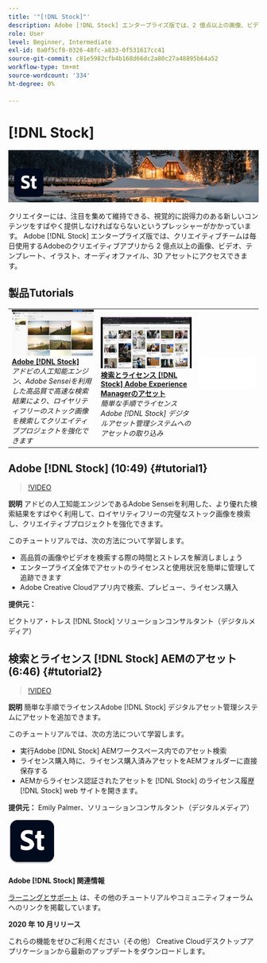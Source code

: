 ```yaml
---
title: '"[!DNL Stock]"'
description: Adobe [!DNL Stock] エンタープライズ版では、2 億点以上の画像、ビデオ、テンプレート、イラスト、オーディオファイル、3D アセットにアクセスできます。
role: User
level: Beginner, Intermediate
exl-id: 0a0f5cf8-0326-48fc-a833-0f531617cc41
source-git-commit: c81e5982cfb4b168d66dc2a80c27a48895b64a52
workflow-type: tm+mt
source-wordcount: '334'
ht-degree: 0%

---
```


# [!DNL Stock]

![チュートリアルヒーロー画像](../assets/Stock.jpg)

クリエイターには、注目を集めて維持できる、視覚的に説得力のある新しいコンテンツをすばやく提供しなければならないというプレッシャーがかかっています。 Adobe [!DNL Stock] エンタープライズ版では、クリエイティブチームは毎日使用するAdobeのクリエイティブアプリから 2 億点以上の画像、ビデオ、テンプレート、イラスト、オーディオファイル、3D アセットにアクセスできます。

## 製品Tutorials

<table style="table-layout:fixed">
<tr>
 <td>
   <a href="stock.md#tutorial1">
      <img alt="Adobe [!DNL Stock]" src="../assets/stock_torres_thumbnail.jpg" />
   </a>
    <div>
   <a href="stock.md#tutorial1"><strong>Adobe [!DNL Stock]</strong></a>
    </div>
    <em>アドビの人工知能エンジン、Adobe Senseiを利用した高品質で高速な検索結果により、ロイヤリティフリーのストック画像を検索してクリエイティブプロジェクトを強化できます</em>
    <br>
  </td>
  <td>
   <a href="stock.md#tutorial2">
      <img alt="検索とライセンス [!DNL Stock] AEMのアセット" src="../assets/stock_aemintegration_palmer_thumbnail.jpg" />
   </a>
    <div>
   <a href="stock.md#tutorial2"><strong>検索とライセンス [!DNL Stock] Adobe Experience Managerのアセット</strong></a>
    </div>
    <em>簡単な手順でライセンスAdobe [!DNL Stock] デジタルアセット管理システムへのアセットの取り込み</em>
    <br>
  </td>
  <td>
    <img alt="スペーサー" src="../assets/Whitespacer.png" />
    <div>
    <br>
  </td>
</tr>
</table>

## Adobe [!DNL Stock] (10:49) {#tutorial1}

>[!VIDEO](https://video.tv.adobe.com/v/326951?hidetitle=true)

**説明**
アドビの人工知能エンジンであるAdobe Senseiを利用した、より優れた検索結果をすばやく利用して、ロイヤリティフリーの完璧なストック画像を検索し、クリエイティブプロジェクトを強化できます。

このチュートリアルでは、次の方法について学習します。
* 高品質の画像やビデオを検索する際の時間とストレスを解消しましょう
* エンタープライズ全体でアセットのライセンスと使用状況を簡単に管理して追跡できます
* Adobe Creative Cloudアプリ内で検索、プレビュー、ライセンス購入

**提供元：**

ビクトリア・トレス [!DNL Stock] ソリューションコンサルタント（デジタルメディア）

## 検索とライセンス [!DNL Stock] AEMのアセット (6:46) {#tutorial2}

>[!VIDEO](https://video.tv.adobe.com/v/326952?hidetitle=true)

**説明**
簡単な手順でライセンスAdobe [!DNL Stock] デジタルアセット管理システムにアセットを追加できます。

このチュートリアルでは、次の方法について学習します。
* 実行Adobe [!DNL Stock] AEMワークスペース内でのアセット検索
* ライセンス購入時に、ライセンス購入済みアセットをAEMフォルダーに直接保存する
* AEMからライセンス認証されたアセットを [!DNL Stock] のライセンス履歴 [!DNL Stock] web サイトを開きます。

**提供元：**
Emily Palmer、ソリューションコンサルタント（デジタルメディア）

![[!DNL Stock] ロゴ](../assets/st_appicon_96.png)

**Adobe [!DNL Stock] 関連情報**

[ラーニングとサポート](https://helpx.adobe.com/support/stock.html) は、その他のチュートリアルやコミュニティフォーラムへのリンクを掲載しています。

**2020 年 10 月リリース**

これらの機能をぜひご利用ください（その他） Creative Cloudデスクトップアプリケーションから最新のアップデートをダウンロードします。
